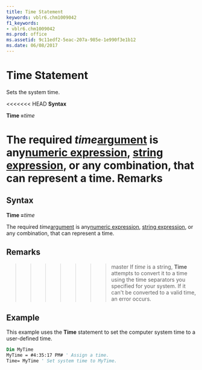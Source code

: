 ```yaml
---
title: Time Statement
keywords: vblr6.chm1009042
f1_keywords:
- vblr6.chm1009042
ms.prod: office
ms.assetid: 9c11edf2-5eac-207a-985e-1e990f3e1b12
ms.date: 06/08/2017
---
```



# Time Statement

Sets the system time.

<<<<<<< HEAD
 **Syntax**

 **Time =**_time_

The required  _time_[argument](../../Glossary/vbe-glossary.md) is any[numeric expression](../../Glossary/vbe-glossary.md), [string expression](../../Glossary/vbe-glossary.md), or any combination, that can represent a time.
 **Remarks**
=======
## Syntax

**Time =**_time_

The required  _time_[argument](../../Glossary/vbe-glossary.md#argument) is any[numeric expression](../../Glossary/vbe-glossary.md#numeric-expression), [string expression](../../Glossary/vbe-glossary.md#string-expression), or any combination, that can represent a time.

## Remarks

>>>>>>> master
If  _time_ is a string, **Time** attempts to convert it to a time using the time separators you specified for your system. If it can't be converted to a valid time, an error occurs.

## Example

This example uses the  **Time** statement to set the computer system time to a user-defined time.


```vb
Dim MyTime 
MyTime = #4:35:17 PM# ' Assign a time. 
Time= MyTime ' Set system time to MyTime. 

```


